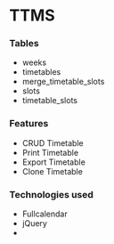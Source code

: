 # TTMS

### Tables

- weeks 
- timetables
- merge_timetable_slots
- slots
- timetable_slots

### Features

- CRUD Timetable
- Print Timetable
- Export Timetable
- Clone Timetable

### Technologies used

- Fullcalendar
- jQuery
- 
 